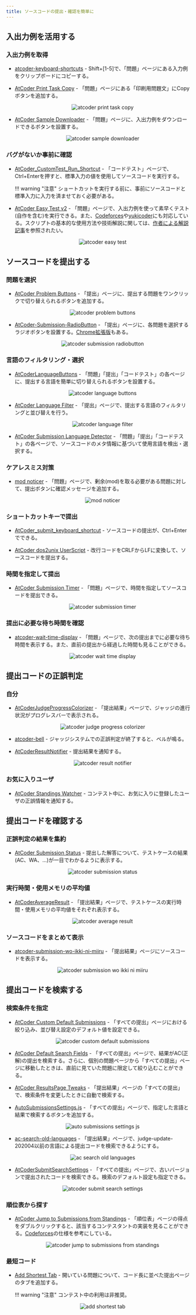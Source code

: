 ```yaml
---
title: ソースコードの提出・確認を簡単に
---
```


## 入出力例を活用する

### 入出力例を取得

- [atcoder-keyboard-shortcuts](https://greasyfork.org/ja/scripts/397575-atcoder-keyboard-shortcuts) - Shift+[1-5]で、「問題」ページにある入力例をクリップボードにコピーする。

- [AtCoder Print Task Copy](https://greasyfork.org/ja/scripts/394999-atcoder-print-task-copy) - 「問題」ページにある「印刷用問題文」にCopyボタンを追加する。

    <div align="center">
      <img loading = "lazy" src="../../images/userscript/atcoder_print_task_copy.png" alt="atcoder print task copy">
    </div>

- [AtCoder Sample Downloader](https://greasyfork.org/ja/scripts/425977-atcoder-sample-downloader) - 「問題」ページに、入出力例をダウンロードできるボタンを設置する。

    <div align="center">
      <img loading = "lazy" src="../../images/userscript/atcoder_sample_downloader.png" alt="atcoder sample downloader">
    </div>

### バグがないか事前に確認

- [AtCoder_CustomTest_Run_Shortcut](https://greasyfork.org/ja/scripts/418633-atcoder-customtest-run-shortcut) - 「コードテスト」ページで、Ctrl+Enterを押すと、標準入力の値を使用してソースコードを実行する。

    !!! warning "注意"
        ショートカットを実行する前に、事前にソースコードと標準入力に入力を済ませておく必要がある。

- [AtCoder Easy Test v2](https://greasyfork.org/ja/scripts/433152-atcoder-easy-test-v2) - 「問題」ページで、入出力例を使って素早くテスト(自作を含む)を実行できる。また、[Codeforces](https://codeforces.com/)や[yukicoder](https://yukicoder.me/)にも対応している。スクリプトの基本的な使用方法や技術解説に関しては、[作者による解説記事](https://qiita.com/magurofly/items/4b60dc02283e70230f71)を参照されたい。

    <div align="center">
      <img loading = "lazy" src="../../images/userscript/atcoder_easy_test.png" alt="atcoder easy test">
    </div>

## ソースコードを提出する

### 問題を選択

- [AtCoder Problem Buttons](https://greasyfork.org/ja/scripts/445191-atcoder-problem-buttons) - 「提出」ページに、提出する問題をワンクリックで切り替えられるボタンを追加する。

  <div align="center">
    <img loading = "lazy" src="../../images/userscript/atcoder_problem_buttons.png" alt="atcoder problem buttons">
  </div>

- [AtCoder-Submission-RadioButton](https://greasyfork.org/ja/scripts/390828-atcoder-submission-radiobutton) - 「提出」ページに、各問題を選択するラジオボタンを設置する。[Chrome拡張版](https://chrome.google.com/webstore/detail/atcoder-submission-radiob/hkehpabdllmdfmflgjofmgcdbmjafcdd?hl=ja&gl=UA)もある。

    <div align="center">
      <img loading = "lazy" src="../../images/userscript/atcoder_submission_radiobutton.png" alt="atcoder submission radiobutton">
    </div>

### 言語のフィルタリング・選択

- [AtCoderLanguageButtons](https://greasyfork.org/ja/scripts/421663-atcoderlanguagebuttons) - 「問題」「提出」「コードテスト」の各ページに、提出する言語を簡単に切り替えられるボタンを設置する。

    <div align="center">
      <img loading = "lazy" src="../../images/userscript/atcoder_language_buttons.png" alt="atcoder language buttons">
    </div>

- [AtCoder Language Filter](https://greasyfork.org/ja/scripts/398148-atcoder-language-filter) - 「提出」ページで、提出する言語のフィルタリングと並び替えを行う。

    <div align="center">
      <img loading = "lazy" src="../../images/userscript/atcoder_language_filter.png" alt="atcoder language filter">
    </div>

- [AtCoder Submission Language Detector](https://greasyfork.org/ja/scripts/448492-atcoder-submission-language-detector) - 「問題」「提出」「コードテスト」の各ページで、ソースコードのメタ情報に基づいて使用言語を検出・選択する。

### ケアレスミス対策

- [mod noticer](https://greasyfork.org/ja/scripts/429808-mod-noticer) - 「問題」ページで、剰余(mod)を取る必要がある問題に対して、提出ボタンに確認メッセージを追加する。

    <div align="center">
      <img loading = "lazy" src="../../images/userscript/mod_noticer.png" alt="mod noticer">
    </div>

### ショートカットキーで提出

- [AtCoder_submit_keyboard_shortcut](https://greasyfork.org/ja/scripts/378760-atcoder-submit-keyboard-shortcut) - ソースコードの提出が、Ctrl+Enterでできる。

- [AtCoder dos2unix UserScript](https://greasyfork.org/ja/scripts/372122-atcoder-dos2unix-userscript) - 改行コードをCRLFからLFに変換して、ソースコードを提出する。

### 時間を指定して提出

- [AtCoder Submission Timer](https://greasyfork.org/ja/scripts/451696-atcoder-submission-timer) - 「問題」ページで、時間を指定してソースコードを提出できる。

    <div align="center">
      <img loading = "lazy" src="../../images/userscript/atcoder_submission_timer.png" alt="atcoder submission timer">
    </div>

### 提出に必要な待ち時間を確認

- [atcoder-wait-time-display](https://greasyfork.org/ja/scripts/430509-atcoder-wait-time-display) - 「問題」ページで、次の提出までに必要な待ち時間を表示する。また、直前の提出から経過した時間も見ることができる。

    <div align="center">
      <img loading = "lazy" src="../../images/userscript/atcoder_wait_time_display.png" alt="atcoder wait time display">
    </div>

## 提出コードの正誤判定

### 自分

- [AtCoderJudgeProgressColorizer](https://greasyfork.org/ja/scripts/430903-atcoderjudgeprogresscolorizer) - 「提出結果」ページで、ジャッジの進行状況がプログレスバーで表示される。

    <div align="center">
      <img loading = "lazy" src="../../images/userscript/atcoder_judge_progress_colorizer.png" alt="atcoder judge progress colorizer">
    </div>

- [atcoder-bell](https://greasyfork.org/ja/scripts/377923-atcoder-bell) - ジャッジシステムでの正誤判定が終了すると、ベルが鳴る。

- [AtCoderResultNotifier](https://greasyfork.org/ja/scripts/371225-atcoderresultnotifier) - 提出結果を通知する。

    <div align="center">
      <img loading = "lazy" src="../../images/userscript/atcoder_result_notifier.gif" alt="atcoder result notifier">
    </div>

### お気に入りユーザ

- [AtCoder Standings Watcher](https://greasyfork.org/ja/scripts/428862-atcoder-standings-watcher) - コンテスト中に、お気に入りに登録したユーザの正誤情報を通知する。

## 提出コードを確認する

### 正誤判定の結果を集約

- [AtCoder Submission Status](https://greasyfork.org/ja/scripts/383817-atcoder-submission-status) - 提出した解答について、テストケースの結果(AC、WA、…)が一目でわかるように表示する。

    <div align="center">
      <img loading = "lazy" src="../../images/userscript/atcoder_submission_status.png" alt="atcoder submission status">
    </div>

### 実行時間・使用メモリの平均値

- [AtCoderAverageResult](https://greasyfork.org/ja/scripts/429155-atcoderaverageresult) - 「提出結果」ページで、テストケースの実行時間・使用メモリの平均値をそれぞれ表示する。

    <div align="center">
      <img loading = "lazy" src="../../images/userscript/atcoder_average_result.png" alt="atcoder average result">
    </div>

### ソースコードをまとめて表示

- [atcoder-submission-wo-ikki-ni-miiru](https://greasyfork.org/ja/scripts/403062-atcoder-submission-wo-ikki-ni-miiru) - 「提出結果」ページにソースコードを表示する。

    <div align="center">
      <img loading = "lazy" src="../../images/userscript/atcoder_submission_wo_ikki_ni_miiru.png" alt="atcoder submission wo ikki ni miiru">
    </div>

## 提出コードを検索する

### 検索条件を指定

- [AtCoder Custom Default Submissions](https://greasyfork.org/ja/scripts/393705-atcoder-custom-default-submissions) - 「すべての提出」ページにおける絞り込み、並び替え設定のデフォルト値を設定できる。

    <div align="center">
      <img loading = "lazy" src="../../images/userscript/atcoder_custom_default_submissions.jpg" alt="atcoder custom default submissions">
    </div>

- [AtCoder Default Search Fields](https://greasyfork.org/ja/scripts/445634-atcoder-default-search-fields) - 「すべての提出」ページで、結果がAC(正解)の提出を検索する。さらに、個別の問題ページから「すべての提出」ページに移動したときは、直前に見ていた問題に限定して絞り込むことができる。

- [AtCoder ResultsPage Tweaks](https://greasyfork.org/ja/scripts/424079-atcoder-resultspage-tweaks) - 「提出結果」ページの「すべての提出」で、検索条件を変更したときに自動で検索する。

- [AutoSubmissionsSettings.js](https://greasyfork.org/ja/scripts/390514-autosubmissionssettings-js) - 「すべての提出」ページで、指定した言語と結果で検索するボタンを追加する。

    <div align="center">
      <img loading = "lazy" src="../../images/userscript/auto_submissions_settings_js.png" alt="auto submissions settings js">
    </div>

- [ac-search-old-languages](https://greasyfork.org/ja/scripts/405745-ac-search-old-languages) - 「提出結果」ページで、judge-update-202004以前の言語による提出コードを検索できるようにする。

    <div align="center">
      <img loading = "lazy" src="../../images/userscript/ac_search_old_languages.png" alt="ac search old languages">
    </div>

- [AtCoderSubmitSearchSettings](https://greasyfork.org/ja/scripts/390424-atcodersubmitsearchsettings) - 「すべての提出」ページで、古いバージョンで提出されたコードを検索できる。検索のデフォルト設定も指定できる。

    <div align="center">
      <img loading = "lazy" src="../../images/userscript/atcoder_submit_search_settings.png" alt="atcoder submit search settings">
    </div>

### 順位表から探す

- [AtCoder Jump to Submissions from Standings](https://greasyfork.org/ja/scripts/397528-atcoder-jump-to-submissions-from-standings) - 「順位表」ページの得点をダブルクリックすると、該当するコンテスタントの実装を見ることができる。[Codeforces](https://codeforces.com/)の仕様を参考にしている。

    <div align="center">
      <img loading = "lazy" src="../../images/userscript/atcoder_jump_to_submissions_from_standings.gif" alt="atcoder jump to submissions from standings">
    </div>

### 最短コード

- [Add Shortest Tab](https://greasyfork.org/ja/scripts/391692-add-shortest-tab) - 開いている問題について、コード長に並べた提出ページのタブを追加する。

    !!! warning "注意"
        コンテスト中の利用は非推奨。

    <div align="center">
      <img loading = "lazy" src="../../images/userscript/add_shortest_tab.jpeg" alt="add shortest tab">
    </div>
